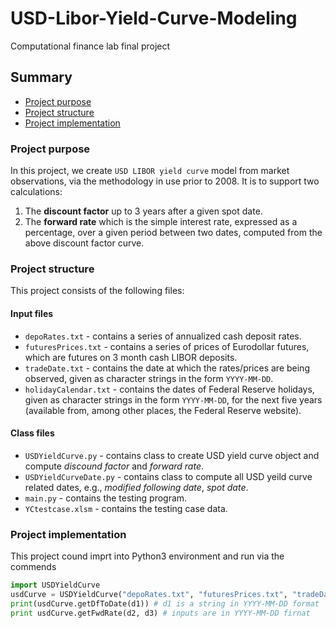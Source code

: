 # USD-Libor-Yield-Curve-Modeling
Computational finance lab final project

## Summary
* [Project purpose](#abs-background-purpose)
* [Project structure](#project-structure)
* [Project implementation]((#abs-implementation))

### Project purpose
In this project, we create `USD LIBOR yield curve` model from market observations, via the methodology in use prior to 2008. It is to support two calculations:

1. The **discount factor** up to 3 years after a given spot date.
2. The **forward rate** which is the simple interest rate, expressed as a percentage, over a given period between two dates, computed from the above discount factor curve.

### Project structure 
This project consists of the following files:
#### Input files
* `depoRates.txt` - contains a series of annualized cash deposit rates. 
* `futuresPrices.txt` - contains a series of prices of Eurodollar futures, which are futures on 3 month cash LIBOR deposits.
* `tradeDate.txt` - contains the date at which the rates/prices are being observed, given as character strings in the form `YYYY-MM-DD`.
* `holidayCalendar.txt` - contains the dates of Federal Reserve holidays, given as character strings in the form `YYYY-MM-DD`, for the next five years (available from, among other places, the Federal Reserve website).

#### Class files

* `USDYieldCurve.py` - contains class to create USD yield curve object and compute *discound factor* and *forward rate*. 
* `USDYieldCurveDate.py` - contains class to compute all USD yeild curve related dates, e.g., *modified following date*, *spot date*. 
* `main.py` - contains the testing program.
* `YCtestcase.xlsm` - contains the testing case data. 

### Project implementation
This project cound imprt into Python3 environment and run via the commends
```python
import USDYieldCurve
usdCurve = USDYieldCurve("depoRates.txt", "futuresPrices.txt", "tradeDate.txt", "holidayCalendar.txt")
print(usdCurve.getDfToDate(d1)) # d1 is a string in YYYY-MM-DD format
print usdCurve.getFwdRate(d2, d3) # inputs are in YYYY-MM-DD firnat
```













